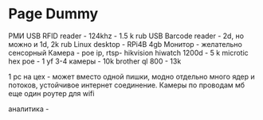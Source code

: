 # Page Dummy
РМИ
USB RFID reader - 124khz - 1.5 k rub
USB Barcode reader - 2d, но можно и 1d, 2k rub
Linux desktop - RPi4B 4gb
Монитор - желательно сенсорный
Камера - poe ip, rtsp- hikvision hiwatch 1200d - 5 k 
microtic hex poe - 1 yf 3-4 камеры - 10k
brother ql 800 - 13k



1 pc на цех - может вместо одной пишки, модно отдельно
много ядер и потоков, устойчивое интернет соединение. Камеры по проводам
 мб еще один роутер для wifi


аналитика - 